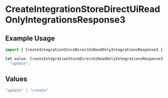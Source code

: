 # CreateIntegrationStoreDirectUiReadOnlyIntegrationsResponse3

## Example Usage

```typescript
import { CreateIntegrationStoreDirectUiReadOnlyIntegrationsResponse3 } from "@vercel/sdk/models/createintegrationstoredirectop.js";

let value: CreateIntegrationStoreDirectUiReadOnlyIntegrationsResponse3 =
  "update";
```

## Values

```typescript
"update" | "create"
```